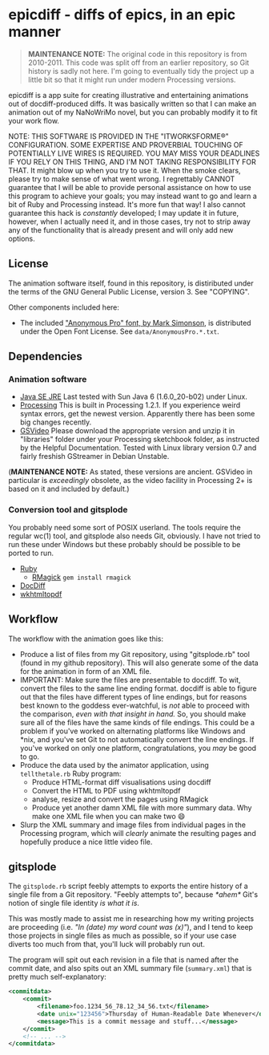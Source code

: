 # epicdiff - diffs of epics, in an epic manner

> **MAINTENANCE NOTE:**
> The original code in this repository is from 2010-2011.
> This code was split off from an earlier
> repository, so Git history is sadly not here.
> I'm going to eventually tidy the project up a little bit
> so that it might run under modern Processing versions.

epicdiff is a app suite for creating illustrative and entertaining
animations out of docdiff-produced diffs. It was basically written so
that I can make an animation out of my NaNoWriMo novel, but you can
probably modify it to fit your work flow.

NOTE: THIS SOFTWARE IS PROVIDED IN THE "ITWORKSFORME®" CONFIGURATION.
SOME EXPERTISE AND PROVERBIAL TOUCHING OF POTENTIALLY LIVE WIRES IS
REQUIRED. YOU MAY MISS YOUR DEADLINES IF YOU RELY ON THIS THING, AND
I'M NOT TAKING RESPONSIBILITY FOR THAT. It might blow up when you try
to use it. When the smoke clears, please try to make sense of what
went wrong. I regrettably CANNOT guarantee that I will be able to
provide personal assistance on how to use this program to achieve your
goals; you may instead want to go and learn a bit of Ruby and
Processing instead. It's more fun that way! I also cannot guarantee
this hack is *constantly* developed; I may update it in future,
however, when I actually need it, and in those cases, try not to strip
away any of the functionality that is already present and will only
add new options.

## License

The animation software itself, found in this repository, is
distiributed under the terms of the GNU General Public License,
version 3. See "COPYING".

Other components included here:

* The included ["Anonymous Pro" font, by Mark Simonson](https://www.marksimonson.com/fonts/view/anonymous-pro), is distributed
  under the Open Font License. See `data/AnonymousPro.*.txt`.

## Dependencies

### Animation software

* [Java SE JRE](http://www.java.com/)
  Last tested with Sun Java 6 (1.6.0_20-b02) under Linux.
* [Processing](http://processing.org/)
  This is built in Processing 1.2.1. If you experience weird syntax
  errors, get the newest version. Apparently there has been some
  big changes recently.
* [GSVideo](http://gsvideo.sourceforge.net/)
  Please download the appropriate version and unzip it in
  "libraries" folder under your Processing sketchbook folder,
  as instructed by the Helpful Documentation. Tested with Linux
  library version 0.7 and fairly freshish GStreamer in
  Debian Unstable.

(**MAINTENANCE NOTE:** As stated, these versions are ancient. GSVideo in
particular is *exceedingly* obsolete, as the video facility in
Processing 2+ is based on it and included by default.)

### Conversion tool and gitsplode

You probably need some sort of POSIX userland. The tools require
the regular wc(1) tool, and gitsplode also needs Git, obviously.
I have not tried to run these under Windows but these probably
should be possible to be ported to run.

* [Ruby](http://www.ruby-lang.org/en/)
  * [RMagick](https://rmagick.github.io/) `gem install rmagick`
* [DocDiff](https://github.com/hisashim/docdiff)
* [wkhtmltopdf](https://wkhtmltopdf.org/)

## Workflow

The workflow with the animation goes like this:

* Produce a list of files from my Git repository, using "gitsplode.rb"
  tool (found in my github repository). This will also generate some
  of the data for the animation in form of an XML file.
* IMPORTANT: Make sure the files are presentable to docdiff. To
  wit, convert the files to the same line ending format. docdiff is
  able to figure out that the files have different types of line
  endings, but for reasons best known to the goddess ever-watchful,
  is *not* able to proceed with the comparison, *even with that
  insight in hand.* So, you should make sure all of the files have
  the same kinds of file endings. This could be a problem if you've
  worked on alternating platforms like Windows and *nix, and you've
  set Git to not automatically convert the line endings. If you've
  worked on only one platform, congratulations, you *may* be good to
  go.
* Produce the data used by the animator application, using
  `tellthetale.rb` Ruby program:
  * Produce HTML-format diff visualisations using docdiff
  * Convert the HTML to PDF using wkhtmltopdf
  * analyse, resize and convert the pages using RMagick
  * Produce yet another damn XML file with more summary data. Why
    make one XML file when you can make two 😄
* Slurp the XML summary and image files from individual pages in the
  Processing program, which will *clearly* animate the resulting
  pages and hopefully produce a nice little video file.

## gitsplode

The `gitsplode.rb` script feebly attempts to exports the entire
history of a single file from a Git repository. "Feebly attempts to",
because *\*ahem\** Git's notion of single file identity *is what it
is*.

This was mostly made to assist me in researching how my writing
projects are proceeding (i.e. *"In (date) my word count was (x)"*),
and I tend to keep those projects in single files as much as possible,
so if your use case diverts too much from that, you'll luck will
probably run out.

The program will spit out each revision in a file that is named after
the commit date, and also spits out an XML summary file
(`summary.xml`) that is pretty much self-explanatory:

```xml
<commitdata>
    <commit>
        <filename>foo.1234_56_78.12_34_56.txt</filename>
        <date unix="123456">Thursday of Human-Readable Date Whenever</date>
        <message>This is a commit message and stuff...</message>
    </commit>
    <!-- ... -->
</commitdata>
```

